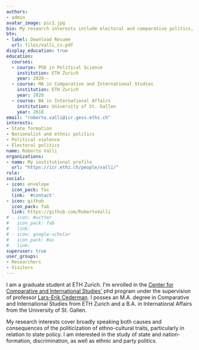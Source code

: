 ```yaml
---
authors:
- admin
avatar_image: pic1.jpg
bio: My research interests include electoral and comparative politics, as well as state formation and political violence.
btn:
- label: Download Resume
  url: files/valli_cv.pdf
display_education: true
education:
  courses:
  - course: PhD in Political Science
    institution: ETH Zurich
    year: 2020--
  - course: MA in Comparative and International Studies
    institution: ETH Zurich
    year: 2020
  - course: BA in International Affairs
    institution: University of St. Gallen
    year: 2018
email: "roberto.valli@icr.gess.ethz.ch"
interests:
- State formation
- Nationalist and ethnic politics
- Political violence
- Electoral politics
name: Roberto Valli
organizations:
- name: My institutional profile
  url: "https://icr.ethz.ch/people/valli/"
role: 
social:
- icon: envelope
  icon_pack: fas
  link: '#contact'
- icon: github
  icon_pack: fab
  link: https://github.com/RobertoValli
# - icon: #witter
#   icon_pack: fab
#   link: 
# - icon: google-scholar
#   icon_pack: #ai
#   link: 
superuser: true
user_groups:
- Researchers
- Visitors
---
```


I am a graduate student at ETH Zurich. I'm enrolled in the [Center for Comparative and International Studies'](https://cis.ethz.ch/Studying_CIS/PhDCIS.html) phd program under the supervision of professor [Lars-Erik Cederman](https://icr.ethz.ch/people/cederman/). I posses an M.A. degree in Comparative and International Studies from ETH Zurich and a B.A. in International Affairs from the University of St. Gallen.

My research interests cover broadly speaking both causes and consequences of the politicization of ethno-cultural traits, particularly in relation to state policy. I am interested in the study of state and nation-formation, discrimination, as well as ethnic and party politics.


